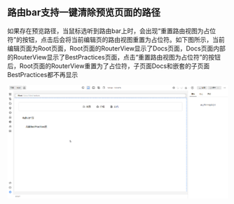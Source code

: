 ## 路由bar支持一键清除预览页面的路径

如果存在预览路径，当鼠标选听到路由bar上时，会出现“重置路由视图为占位符”的按钮，点击后会将当前编辑页的路由视图重置为占位符。如下图所示，当前编辑页面为Root页面，Root页面的RouterView显示了Docs页面，Docs页面内部的RouterView显示了BestPractices页面，点击“重置路由视图为占位符”的按钮后，Root页面的RouterView重置为了占位符，子页面Docs和嵌套的子页面BestPractices都不再显示

   ![route-bar-2](./imgs/route-bar-2.gif)